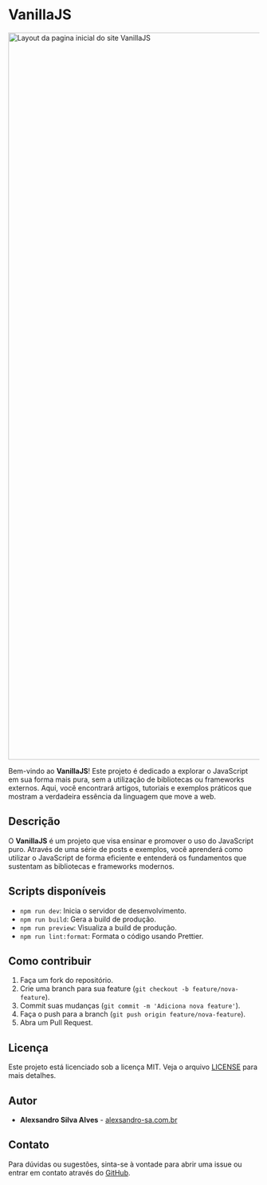 # VanillaJS

<img width="1457" alt="Layout da pagina inicial do site VanillaJS" src="https://github.com/user-attachments/assets/5edbfda8-522a-440d-98fa-c058bb6c1042" />

Bem-vindo ao **VanillaJS**! Este projeto é dedicado a explorar o JavaScript em sua forma mais pura, sem a utilização de bibliotecas ou frameworks externos. Aqui, você encontrará artigos, tutoriais e exemplos práticos que mostram a verdadeira essência da linguagem que move a web.

## Descrição

O **VanillaJS** é um projeto que visa ensinar e promover o uso do JavaScript puro. Através de uma série de posts e exemplos, você aprenderá como utilizar o JavaScript de forma eficiente e entenderá os fundamentos que sustentam as bibliotecas e frameworks modernos.

## Scripts disponíveis

- `npm run dev`: Inicia o servidor de desenvolvimento.
- `npm run build`: Gera a build de produção.
- `npm run preview`: Visualiza a build de produção.
- `npm run lint:format`: Formata o código usando Prettier.

## Como contribuir

1. Faça um fork do repositório.
2. Crie uma branch para sua feature (`git checkout -b feature/nova-feature`).
3. Commit suas mudanças (`git commit -m 'Adiciona nova feature'`).
4. Faça o push para a branch (`git push origin feature/nova-feature`).
5. Abra um Pull Request.

## Licença

Este projeto está licenciado sob a licença MIT. Veja o arquivo [LICENSE](LICENSE) para mais detalhes.

## Autor

- **Alexsandro Silva Alves** - [alexsandro-sa.com.br](https://alexsandro-sa.com.br/)

## Contato

Para dúvidas ou sugestões, sinta-se à vontade para abrir uma issue ou entrar em contato através do [GitHub](https://github.com/AlexsandroSA/vanilla-js/issues).
